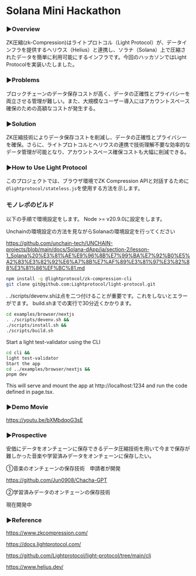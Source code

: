 # Solana Mini Hackathon

### ▶︎Overview

ZK圧縮(zk-Compression)はライトプロトコル（Light Protocol）が、データインフラを提供するヘリウス（Helius）と連携し、ソラナ（Solana）上で圧縮されたデータを簡単に利用可能にするインフラです。今回のハッカソンではLight Protocolを実装いたしました。

### ▶︎Problems

ブロックチェーンのデータ保存コストが高く、データの正確性とプライバシーを両立させる管理が難しい。また、大規模なユーザー導入にはアカウントスペース確保のための高額なコストが発生する。

### ▶︎Solution

ZK圧縮技術によりデータ保存コストを削減し、データの正確性とプライバシーを確保。さらに、ライトプロトコルとヘリウスの連携で技術理解不要な効率的なデータ管理が可能となり、アカウントスペース確保コストも大幅に削減できる。

### ▶︎How to Use Light Protocol

このプロジェクトでは、ブラウザ環境でZK Compression APIと対話するために`@lightprotocol/stateless.js`を使用する方法を示します。

### モノレポのビルド

以下の手順で環境設定をします。
Node >= v20.9.0に設定をします。

Unchainの環境設定の方法を見ながらSolanaの環境設定を行ってください

https://github.com/unchain-tech/UNCHAIN-projects/blob/main/docs/Solana-dApp/ja/section-2/lesson-1_Solana%20%E3%81%AE%E9%96%8B%E7%99%BA%E7%92%B0%E5%A2%83%E3%82%92%E6%A7%8B%E7%AF%89%E3%81%97%E3%82%88%E3%81%86%EF%BC%81.md

```bash
npm install -g @lightprotocol/zk-compression-cli
git clone git@github.com:Lightprotocol/light-protocol.git
```

. ./scripts/devenv.shは点を二つ付けることが重要です。これをしないとエラーがでます。
build.shまでの実行で30分近くかかります。
```bash
cd examples/browser/nextjs
. ./scripts/devenv.sh &&
./scripts/install.sh &&
./scripts/build.sh
```

Start a light test-validator using the CLI
```bash
cd cli &&
light test-validator
Start the app
cd ../examples/browser/nextjs &&
pnpm dev
```

This will serve and mount the app at http://localhost:1234 and run the code defined in page.tsx.

### ▶︎Demo Movie

https://youtu.be/bXMbdqoG3sE

### ▶︎Prospective
安価にデータをオンチェーンに保存できるデータ圧縮技術を用いて今まで保存が難しかった音楽や学習済みデータをオンチェーンに保存したい。

①音楽のオンチェーンの保存技術　申請者が開発

https://github.com/Jun0908/Chacha-GPT

②学習済みデータのオンチェーンの保存技術

現在開発中

### ▶︎Reference

https://www.zkcompression.com/

https://docs.lightprotocol.com/

https://github.com/Lightprotocol/light-protocol/tree/main/cli

https://www.helius.dev/
